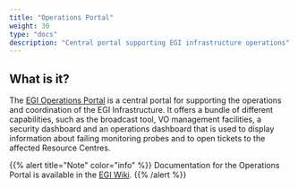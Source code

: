 ```yaml
---
title: "Operations Portal"
weight: 30
type: "docs"
description: "Central portal supporting EGI infrastructure operations"
---
```


## What is it?

The [EGI Operations Portal](https://operations-portal.egi.eu) is a central
portal for supporting the operations and coordination of the EGI Infrastructure.
It offers a bundle of different capabilities, such as the broadcast tool, VO
management facilities, a security dashboard and an operations dashboard that is
used to display information about failing monitoring probes and to open tickets
to the affected Resource Centres.

{{% alert title="Note" color="info" %}} Documentation for the Operations Portal
is available in the [EGI Wiki](https://wiki.egi.eu/wiki/Operations_Portal).
{{% /alert %}}
